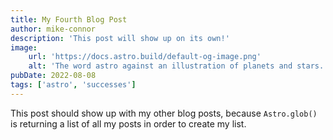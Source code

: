 ```yaml
---
title: My Fourth Blog Post
author: mike-connor
description: 'This post will show up on its own!'
image:
    url: 'https://docs.astro.build/default-og-image.png'
    alt: 'The word astro against an illustration of planets and stars.'
pubDate: 2022-08-08
tags: ['astro', 'successes']
---
```


This post should show up with my other blog posts, because `Astro.glob()` is returning a list of all my posts in order to create my list.
